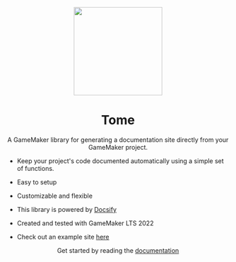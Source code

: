 <p align="center"><img src="https://i.imgur.com/UEey42D.png" style="display:block; margin:auto; width:200px"></p>
<h1 align="center">Tome</h1>

<p align="center">A GameMaker library for generating a documentation site directly from your GameMaker project. </p>

- Keep your project's code documented automatically using a simple set of functions.

- Easy to setup

- Customizable and flexible

- This library is powered by [Docsify](https://docsify.js.org/#/)

- Created and tested with GameMaker LTS 2022

- Check out an example site [here](https://www.cataclysmicstudios.com/Augury-Docs/#/Augury/)

<p align="center" > 
  Get started by reading the <a href="https://www.cataclysmicstudios.com/Tome-Docs"> documentation </a>
</p>


